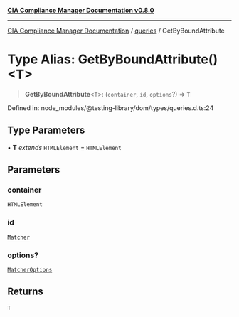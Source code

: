 [**CIA Compliance Manager Documentation v0.8.0**](../../../README.md)

***

[CIA Compliance Manager Documentation](../../../globals.md) / [queries](../README.md) / GetByBoundAttribute

# Type Alias: GetByBoundAttribute()\<T\>

> **GetByBoundAttribute**\<`T`\>: (`container`, `id`, `options`?) => `T`

Defined in: node\_modules/@testing-library/dom/types/queries.d.ts:24

## Type Parameters

• **T** *extends* `HTMLElement` = `HTMLElement`

## Parameters

### container

`HTMLElement`

### id

[`Matcher`](../../../type-aliases/Matcher.md)

### options?

[`MatcherOptions`](../../../interfaces/MatcherOptions.md)

## Returns

`T`

